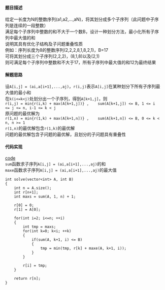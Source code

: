 #### 题目描述
给定一长度为N的整数序列(a1,a2,…,aN)，将其划分成多个子序列（此问题中子序列是连续的一段整数）  
满足每个子序列中整数的和不大于一个数B，设计一种划分方法，最小化所有子序列中最大值的和  
说明其具有优化子结构及子问题重叠性质  
例如：序列长度为8的整数序列(2,2,2,8,1,8,2,1)，B=17  
可将其划分成三个子序列(2,2,2)，(8,1,8)以及(2,1)  
则可满足每个子序列中整数和不大于17，所有子序列中最大值的和12为最终结果

#### 解题思路
设`A[i,j] = (ai,a[i+1],...,aj)`，`r(i,j)`表示`A[i,j]`在某种划分下所有子序列最大值的最小和  
在`k(i<=k<j)`处划分出一个子序列，得到`A[k+1,j]`，则  
`r(i,j) = min{r(i,k) + max(A[k+1,j])} ,    sum(A[k+1,j]) <= B, 1 <= i <= j <= n, i-1 <= k < j`  
原问题的最优解为  
`r(1,n) = min{r(1,k) + max(A[k+1,n])} ,    sum(A[k+1,n]) <= B, 0 <= k < n, n >= 1          `  
`r(1,n)`的最优解包含`r(1,k)`的最优解    
问题的最优解包含子问题的最优解，且划分的子问题具有重叠性

#### 代码实现
[code](/DynamicPrograming/mini_sum.cpp)  
`sum`函数求子序列`A[i,j] = (ai,a[i+1],...,aj)`的和  
`maxe`函数求子序列`A[i,j] = (ai,a[i+1],...,aj)`的最大值
```
int solve(vector<int> A, int B)
{
	int n = A.size();
	int r[n+1];
	int maxs = sum(A, 1, n) + 1;

	r[0] = 0;
	r[1] = A[0];

	for(int i=2; i<=n; ++i)
	{
		int tmp = maxs;
		for(int k=0; k<i; ++k)
		{
			if(sum(A, k+1, i) <= B)
			{
				tmp = min(tmp, r[k] + maxe(A, k+1, i));
			}
		}

		r[i] = tmp;
	}

	return r[n];
}
```